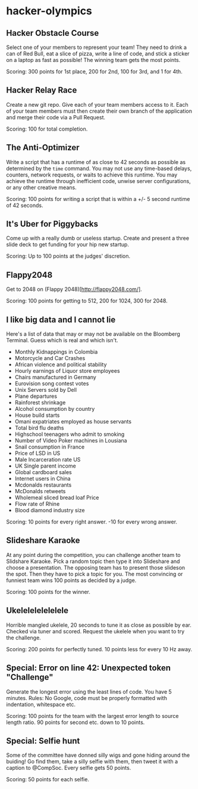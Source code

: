hacker-olympics
===============


Hacker Obstacle Course
----------------------

Select one of your members to represent your team! They need to drink a can of Red Bull, eat a slice of pizza, write a line of code, and stick a sticker on a laptop as fast as possible! The winning team gets the most points.

Scoring: 300 points for 1st place, 200 for 2nd, 100 for 3rd, and 1 for 4th.


Hacker Relay Race
-----------------

Create a new git repo. Give each of your team members access to it. Each of your team members must then create their own branch of the application and merge their code via a Pull Request.

Scoring: 100 for total completion.


The Anti-Optimizer
------------------

Write a script that has a runtime of as close to 42 seconds as possible as determined by the `time` command. You may not use any time-based delays, counters, network requests, or waits to achieve this runtime. You may achieve the runtime through inefficient code, unwise server configurations, or any other creative means.

Scoring: 100 points for writing a script that is within a +/- 5 second runtime of 42 seconds.


It's Uber for Piggybacks
------------------------

Come up with a really dumb or useless startup. Create and present a three slide deck to get funding for your hip new startup.

Scoring: Up to 100 points at the judges' discretion.


Flappy2048
----------

Get to 2048 on (Flappy 2048)[http://flappy2048.com/].

Scoring: 100 points for getting to 512, 200 for 1024, 300 for 2048.


I like big data and I cannot lie
--------------------------------

Here's a list of data that may or may not be available on the Bloomberg Terminal. Guess which is real and which isn't.

 * Monthly Kidnappings in Colombia
 * Motorcycle and Car Crashes
 * African violence and political stability
 * Hourly earnings of Liquor store employees
 * Chairs manufactured in Germany
 * Eurovision song contest votes
 * Unix Servers sold by Dell
 * Plane departures
 * Rainforest shrinkage
 * Alcohol consumption by country
 * House build starts
 * Omani expatriates employed as house servants
 * Total bird flu deaths
 * Highschool teenagers who admit to smoking
 * Number of Video Poker machines in Lousiana
 * Snail consumption in France
 * Price of LSD in US
 * Male Incarceration rate US
 * UK Single parent income
 * Global cardboard sales
 * Internet users in China
 * Mcdonalds restaurants
 * McDonalds retweets
 * Wholemeal sliced bread loaf Price
 * Flow rate of Rhine
 * Blood diamond industry size

Scoring: 10 points for every right answer. -10 for every wrong answer.

Slideshare Karaoke
------------------

At any point during the competition, you can challenge another team to Slidshare Karaoke. Pick a random topic then type it into Slideshare and choose a presentation. The opposing team has to present those slideson the spot. Then they have to pick a topic for you. The most convincing or funniest team wins 100 points as decided by a judge.

Scoring: 100 points for the winner.


Ukelelelelelelele
-----------------

Horrible mangled ukelele, 20 seconds to tune it as close as possible by ear. Checked via tuner and scored. Request the ukelele when you want to try the challenge.

Scoring: 200 points for perfectly tuned. 10 points less for every 10 Hz away.


Special: Error on line 42: Unexpected token "Challenge"
-------------------------------------------------------

Generate the longest error using the least lines of code. You have 5 minutes. Rules: No Google, code must be properly formatted with indentation, whitespace etc.

Scoring: 100 points for the team with the largest error length to source length ratio. 90 points for second etc. down to 10 points.


Special: Selfie hunt
--------------------

Some of the committee have donned silly wigs and gone hiding around the buiding! Go find them, take a silly selfie with them, then tweet it with a caption to @CompSoc. Every selfie gets 50 points.

Scoring: 50 points for each selfie.
